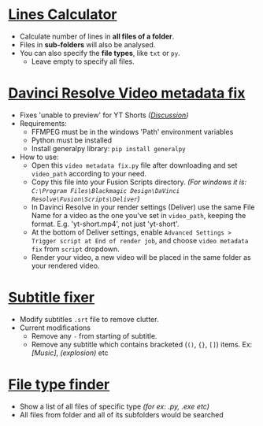 # [Lines Calculator](/python-scripts/lines-calculator.py)
  - Calculate number of lines in **all files of a folder**.
  - Files in **sub-folders** will also be analysed.
  - You can also specify the **file types**, like `txt` or `py`.
    - Leave empty to specify all files.

# [Davinci Resolve Video metadata fix](/python-scripts/video-metadata-fix.py)
  - Fixes 'unable to preview' for YT Shorts _([Discussion](https://forum.blackmagicdesign.com/viewtopic.php?f=21&t=165402))_
  - Requirements:
    - FFMPEG must be in the windows 'Path' environment variables
    - Python must be installed
    - Install generalpy library: `pip install generalpy`
  - How to use:
    - Open this `video metadata fix.py` file after downloading and set `video_path` according to your need.
    - Copy this file into your Fusion Scripts directory. _(For windows it is: `C:\Program Files\Blackmagic Design\DaVinci Resolve\Fusion\Scripts\Deliver`)_
    - In Davinci Resolve in your render settings (Deliver) use the same File Name for a video as the one you've set in `video_path`, keeping the format. E.g. 'yt-short.mp4', not just 'yt-short'.
    - At the bottom of Deliver settings, enable `Advanced Settings > Trigger script at End of render job`, and choose `video metadata fix` from `script` dropdown.
    - Render your video, a new video will be placed in the same folder as your rendered video.

# [Subtitle fixer](/python-scripts/subtitle_fixer.py)
  - Modify subtitles `.srt` file to remove clutter.
  - Current modifications
    - Remove any `-` from starting of subtitle.
    - Remove any subtitle which contains bracketed (`()`, `{}`, `[]`) items. Ex: _[Music]_, _(explosion)_ etc

# [File type finder](/python-scripts/file_type_finder.py)
  - Show a list of all files of specific type *(for ex: .py, .exe etc)*
  - All files from folder and all of its subfolders would be searched

